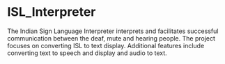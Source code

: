 # ISL_Interpreter
The Indian Sign Language Interpreter interprets and facilitates successful communication between the deaf, mute and hearing people. The project focuses on converting ISL to text display. Additional features include converting text to speech and display and audio to text.
